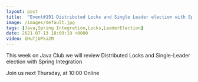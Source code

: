 ```yaml
---
layout: post
title:  "Event#191 Distributed Locks and Single Leader election with Spring Integration"
image: /images/default.jpg
tags: [Java,Spring Integration,Locks,LeaderElection]
date: 2021-07-13 18:09:19 +0000
video: QHuTjUPka2M
---
```


This week on Java Club we will review Distributed Locks and Single-Leader election with Spring Integration

Join us next Thursday, at 10:00 Online
